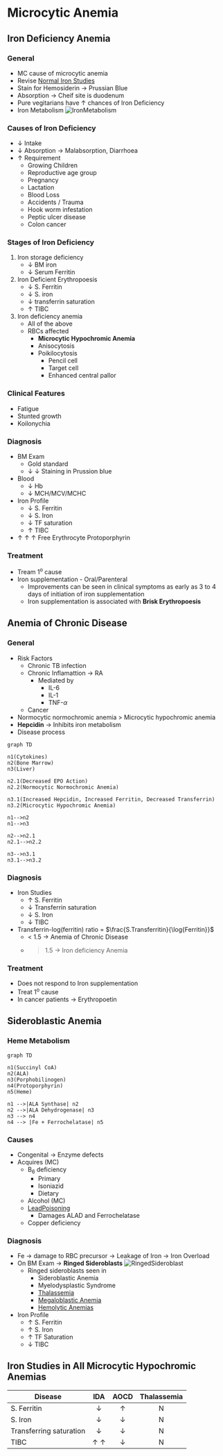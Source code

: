 # Microcytic Anemia

## Iron Deficiency Anemia
### General
- MC cause of microcytic anemia
- Revise [Normal Iron Studies](Pathology/Hematology/RBC/HematParams.md#Iron%20Studies)
- Stain for Hemosiderin  $\rightarrow$ Prussian Blue
- Absorption  $\rightarrow$ Cheif site is duodenum
- Pure vegitarians have $\uparrow$ chances of Iron Deficiency
- Iron Metabolism
	 ![IronMetabolism](Pathology/Images/IronMetabolism.jpg)

### Causes of Iron Deficiency
- $\downarrow$ Intake
- $\downarrow$ Absorption  $\rightarrow$ Malabsorption, Diarrhoea
- $\uparrow$ Requirement
	- Growing Children
	- Reproductive age group
	- Pregnancy
	- Lactation
	- Blood Loss
	- Accidents / Trauma
	- Hook worm infestation
	- Peptic ulcer disease
	- Colon cancer
### Stages of Iron Deficiency
1. Iron storage deficiency
	- $\downarrow$ BM iron
	- $\downarrow$ Serum Ferritin
2. Iron Deficient Erythropoesis
	- $\downarrow$ S. Ferritin
	- $\downarrow$ S. iron
	- $\downarrow$ transferrin saturation
	- $\uparrow$ TIBC
3. Iron deficiency anemia
	- All of the above
	- RBCs affected
		- **Microcytic Hypochromic Anemia**
		- Anisocytosis
		- Poikilocytosis
			- Pencil cell
			- Target cell
			- Enhanced central pallor
### Clinical Features
- Fatigue
- Stunted growth
- Koilonychia

### Diagnosis
- BM Exam
	- Gold standard
	- $\downarrow$ $\downarrow$ Staining in Prussion blue
- Blood
	- $\downarrow$ Hb
	- $\downarrow$ MCH/MCV/MCHC
- Iron Profile
	- $\downarrow$ S. Ferritin
	- $\downarrow$ S. Iron
	- $\downarrow$ TF saturation
	- $\uparrow$ TIBC
- $\uparrow$ $\uparrow$ $\uparrow$ Free Erythrocyte Protoporphyrin

### Treatment
- Tream 1<sup>o</sup> cause
- Iron supplementation - Oral/Parenteral
	- Improvements can be seen in clinical symptoms as early as 3 to 4 days of initiation of iron supplementation
	- Iron supplementation is associated with **Brisk Erythropoesis**
## Anemia of Chronic Disease

### General
- Risk Factors
	- Chronic TB infection
	- Chronic Inflamattion  $\rightarrow$ RA
		- Mediated by
			- IL-6
			- IL-1
			- TNF-$\alpha$
	- Cancer
- Normocytic normochromic anemia > Microcytic hypochromic anemia
- **Hepcidin**  $\rightarrow$ Inhibits iron metabolism
- Disease process
```mermaid
graph TD

n1(Cytokines)
n2(Bone Marrow)
n3(Liver)

n2.1(Decreased EPO Action)
n2.2(Normocytic Normochromic Anemia)

n3.1(Increased Hepcidin, Increased Ferritin, Decreased Transferrin)
n3.2(Microcytic Hypochromic Anemia)

n1-->n2
n1-->n3

n2-->n2.1
n2.1-->n2.2

n3-->n3.1
n3.1-->n3.2
```

### Diagnosis
- Iron Studies
	- $\uparrow$ S. Ferritin
	- $\downarrow$ Transferrin saturation
	- $\downarrow$ S. Iron
	- $\downarrow$ TIBC
- Transferrin-log(ferritin) ratio = $\frac{S.Transferritin}{\log{Ferritin}}$
	- < 1.5  $\rightarrow$ Anemia of Chronic Disease
	- > 1.5  $\rightarrow$ Iron deficiency Anemia

### Treatment
- Does not respond to Iron supplementation
- Treat 1<sup>o</sup> cause
- In cancer patients  $\rightarrow$ Erythropoetin

## Sideroblastic Anemia
### Heme Metabolism
```mermaid
graph TD

n1(Succinyl CoA)
n2(ALA)
n3(Porphobilinogen)
n4(Protoporphyrin)
n5(Heme)

n1 -->|ALA Synthase| n2 
n2 -->|ALA Dehydrogenase| n3
n3 --> n4
n4 --> |Fe + Ferrochelatase| n5
```
### Causes
- Congenital  $\rightarrow$ Enzyme defects
- Acquires (MC)
	- B<sub>6</sub> deficiency
		- Primary
		- Isoniazid
		- Dietary
	- Alcohol (MC)
	- [LeadPoisoning](Forensic/Toxicology/LeadPoisoning.md)
		- Damages ALAD and Ferrochelatase
	- Copper deficiency
### Diagnosis
- Fe  $\rightarrow$ damage to RBC precursor  $\rightarrow$ Leakage of Iron  $\rightarrow$ Iron Overload
- On BM Exam  $\rightarrow$ **Ringed Sideroblasts**
		![RingedSideroblast](Pathology/Images/RingedSideroblast.jpg)
	- Ringed sideroblasts seen in
		- Sideroblastic Anemia
		- Myelodysplastic Syndrome
		- [Thalassemia](Pathology/Hematology/RBC/Thalassemia.md)
		- [Megaloblastic Anemia](Pathology/Hematology/RBC/MegaloblasticAnemia.md)
		- [Hemolytic Anemias](Pathology/Hematology/RBC/HemolyticAnemiaBasics.md)
- Iron Profile
	- $\uparrow$ S. Ferritin
	- $\uparrow$ S. Iron
	- $\uparrow$ TF Saturation
	- $\downarrow$ TIBC

## Iron Studies in All Microcytic Hypochromic Anemias

| Disease                 |          IDA          |     AOCD     | Thalassemia |
| ----------------------- | :-------------------: | :----------: | :---------: |
| S. Ferritin             |     $\downarrow$      |  $\uparrow$  |      N      |
| S. Iron                 |     $\downarrow$      | $\downarrow$ |      N      |
| Transferring saturation |     $\downarrow$      | $\downarrow$ |      N      |
| TIBC                    | $\uparrow$ $\uparrow$ | $\downarrow$ |      N      |
